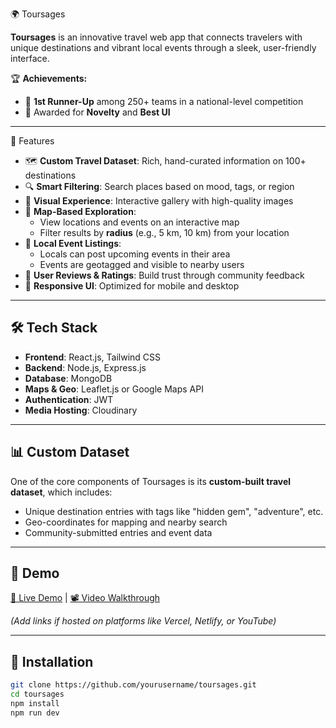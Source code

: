  🌍 Toursages

**Toursages** is an innovative travel web app that connects travelers with unique destinations and vibrant local events through a sleek, user-friendly interface.

🏆 **Achievements:**
- 🥈 **1st Runner-Up** among 250+ teams in a national-level competition
- 🧠 Awarded for **Novelty** and **Best UI**

---

 🚀 Features

- 🗺️ **Custom Travel Dataset**: Rich, hand-curated information on 100+ destinations
- 🔍 **Smart Filtering**: Search places based on mood, tags, or region
- 📸 **Visual Experience**: Interactive gallery with high-quality images
- 📍 **Map-Based Exploration**:
  - View locations and events on an interactive map
  - Filter results by **radius** (e.g., 5 km, 10 km) from your location
- 📅 **Local Event Listings**:
  - Locals can post upcoming events in their area
  - Events are geotagged and visible to nearby users
- 💬 **User Reviews & Ratings**: Build trust through community feedback
- 📱 **Responsive UI**: Optimized for mobile and desktop

---

## 🛠️ Tech Stack

- **Frontend**: React.js, Tailwind CSS
- **Backend**: Node.js, Express.js
- **Database**: MongoDB
- **Maps & Geo**: Leaflet.js or Google Maps API
- **Authentication**: JWT
- **Media Hosting**: Cloudinary

---

## 📊 Custom Dataset

One of the core components of Toursages is its **custom-built travel dataset**, which includes:

- Unique destination entries with tags like "hidden gem", "adventure", etc.
- Geo-coordinates for mapping and nearby search
- Community-submitted entries and event data

---

## 🧪 Demo

[🚀 Live Demo](#) | [📽️ Video Walkthrough](#)

*(Add links if hosted on platforms like Vercel, Netlify, or YouTube)*

---

## 📁 Installation

```bash
git clone https://github.com/yourusername/toursages.git
cd toursages
npm install
npm run dev
